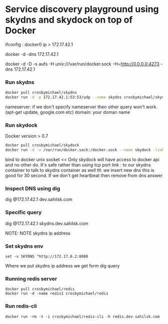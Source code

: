 # Service discovery playground using skydns and skydock on top of Docker

ifconfig : docker0 ip > 172.17.42.1

docker -d -dns 172.17.42.1

docker -d -D -s aufs -H unix:///var/run/docker.sock  -H=http://0.0.0.0:4273 -dns 172.17.42.1


### Run skydns

``` bash
docker pull crosbymichael/skydns
docker run -d -p 172.17.42.1:53:53/udp --name skydns crosbymichael/skydns -nameserver 8.8.8.8:53 -domain sahilsk.com
```

nameserver: if we don't specify nameserver then other query won't work.(apt-get update, google.com etc)
domain: your doman name

### Run skydock
Docker version > 0.7

``` bash
docker pull crosbymichael/skydock
docker run -d -v /var/run/docker.sock:/docker.sock --name skydock -link skydns:skydns crosbymichael/skydock -ttl 30 -environment dev -s /docker.sock -domain sahilsk.com
```
bind to docker unix socket << Only skydock will have access to docker api and no other do. It's safe rather than using tcp port
link : to our skydns container to talk to skydns container as well
ttl: we insert new dns this is good for 30 second. If we don't get heartbeat then remove from dns answer



### Inspect DNS using dig

dig @172.17.42.1  dev.sahilsk.com

### Specific query 

dig @172.17.42.1  skydns.dev.sahilsk.com

NOTE: NOTE skydns ip address

### Set skydns env

```
set -x SKYDNS "http://172.17.0.2:8080   
```

Where we put skydns ip address we get form dig query


### Running redis server

```
docker pull crosbymichael/redis
docker run -d -name redis1 crosbymichael/redis
```

### Run redis-cli

```
docker run -rm -t -i crosbymichael/redis-cli -h redis.dev.sahilsk.com
```
